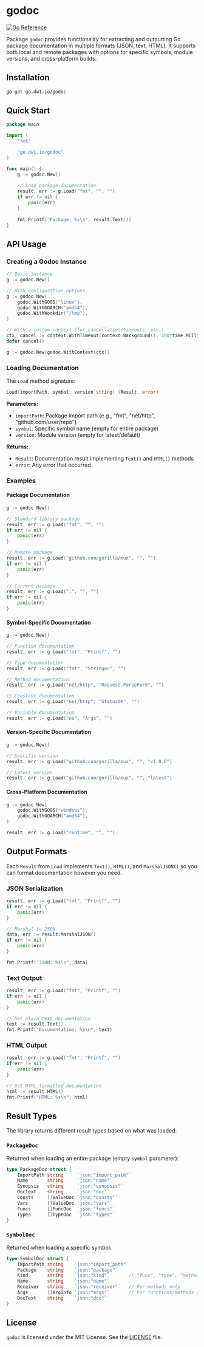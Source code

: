 # godoc

[![Go Reference](https://pkg.go.dev/badge/go.dw1.io/godoc.svg)](https://pkg.go.dev/go.dw1.io/godoc)

Package `godoc` provides functionality for extracting and outputting Go package documentation in multiple formats (JSON, text, HTML). It supports both local and remote packages with options for specific symbols, module versions, and cross-platform builds.

## Installation

```bash
go get go.dw1.io/godoc
```

## Quick Start

```go
package main

import (
    "fmt"

    "go.dw1.io/godoc"
)

func main() {
    g := godoc.New()
    
    // Load package documentation
    result, err := g.Load("fmt", "", "")
    if err != nil {
        panic(err)
    }
    
    fmt.Printf("Package: %s\n", result.Text())
}
```

## API Usage

### Creating a Godoc Instance

```go
// Basic instance
g := godoc.New()

// With configuration options
g := godoc.New(
    godoc.WithGOOS("linux"),
    godoc.WithGOARCH("amd64"),
    godoc.WithWorkdir("/tmp"),
)

// With a custom context (for cancellation/timeouts, etc.)
ctx, cancel := context.WithTimeout(context.Background(), 200*time.Millisecond)
defer cancel()

g := godoc.New(godoc.WithContext(ctx))
```

### Loading Documentation

The `Load` method signature:

```go
Load(importPath, symbol, version string) (Result, error)
```

**Parameters:**

- `importPath`: Package import path (e.g., "fmt", "net/http", "github.com/user/repo")
- `symbol`: Specific symbol name (empty for entire package)
- `version`: Module version (empty for latest/default)

**Returns:**

- `Result`: Documentation result implementing `Text()` and `HTML()` methods
- `error`: Any error that occurred

### Examples

#### Package Documentation

```go
g := godoc.New()

// Standard library package
result, err := g.Load("fmt", "", "")
if err != nil {
    panic(err)
}

// Remote package
result, err := g.Load("github.com/gorilla/mux", "", "")
if err != nil {
    panic(err)
}

// Current package
result, err := g.Load(".", "", "")
if err != nil {
    panic(err)
}
```

#### Symbol-Specific Documentation

```go
g := godoc.New()

// Function documentation
result, err := g.Load("fmt", "Printf", "")

// Type documentation
result, err := g.Load("fmt", "Stringer", "")

// Method documentation
result, err := g.Load("net/http", "Request.ParseForm", "")

// Constant documentation
result, err := g.Load("net/http", "StatusOK", "")

// Variable documentation
result, err := g.Load("os", "Args", "")
```

#### Version-Specific Documentation

```go
g := godoc.New()

// Specific version
result, err := g.Load("github.com/gorilla/mux", "", "v1.8.0")

// Latest version
result, err := g.Load("github.com/gorilla/mux", "", "latest")
```

#### Cross-Platform Documentation

```go
g := godoc.New(
    godoc.WithGOOS("windows"),
    godoc.WithGOARCH("amd64"),
)

result, err := g.Load("runtime", "", "")
```

## Output Formats

Each `Result` from `Load` implements `Text()`, `HTML()`, and `MarshalJSON()` so you can format documentation however you need.

### JSON Serialization

```go
result, err := g.Load("fmt", "Printf", "")
if err != nil {
    panic(err)
}

// Marshal to JSON
data, err := result.MarshalJSON()
if err != nil {
    panic(err)
}

fmt.Printf("JSON: %s\n", data)
```

### Text Output

```go
result, err := g.Load("fmt", "Printf", "")
if err != nil {
    panic(err)
}

// Get plain text documentation
text := result.Text()
fmt.Printf("Documentation: %s\n", text)
```

### HTML Output

```go
result, err := g.Load("fmt", "Printf", "")
if err != nil {
    panic(err)
}

// Get HTML-formatted documentation
html := result.HTML()
fmt.Printf("HTML: %s\n", html)
```

## Result Types

The library returns different result types based on what was loaded:

### `PackageDoc`

Returned when loading an entire package (empty `symbol` parameter):

```go
type PackageDoc struct {
    ImportPath string     `json:"import_path"`
    Name       string     `json:"name"`
    Synopsis   string     `json:"synopsis"`
    DocText    string     `json:"doc"`
    Consts     []ValueDoc `json:"consts"`
    Vars       []ValueDoc `json:"vars"`
    Funcs      []FuncDoc  `json:"funcs"`
    Types      []TypeDoc  `json:"types"`
}
```

### `SymbolDoc`

Returned when loading a specific symbol:

```go
type SymbolDoc struct {
    ImportPath string    `json:"import_path"`
    Package    string    `json:"package"`
    Kind       string    `json:"kind"`       // "func", "type", "method", "const", "var"
    Name       string    `json:"name"`
    Receiver   string    `json:"receiver"`   // For methods only
    Args       []ArgInfo `json:"args"`       // For functions/methods only
    DocText    string    `json:"doc"`
}
```

## License

`godoc` is licensed under the MIT License. See the [LICENSE](LICENSE) file.
